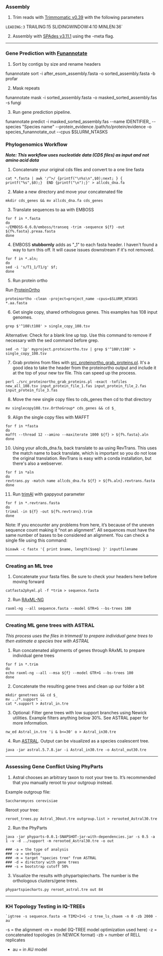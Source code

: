 ### **Assembly**

 1. Trim reads with [Trimmomatic v0.39](http://www.usadellab.org/cms/?page=trimmomatic) with the following parameters

`LEADING:3` TRAILING:15 SLIDINGWINDOW:4:10 MINLEN:36`

2. Assembly with [SPAdes v3.11.1](http://cab.spbu.ru/files/release3.11.1/) using the -meta flag.

__________________________________________________________________________

### **Gene Prediction with [Funannotate](https://funannotate.readthedocs.io/en/latest/)**

1. Sort by contigs by size and rename headers 

funannotate sort -i after_esom_assembly.fasta -o sorted_assembly.fasta -b profar

2. Mask repeats 

funannotate mask -i sorted_assembly.fasta -o masked_sorted_assembly.fas -s fungi

3.  Run gene prediction pipeline.

funannotate predict -i masked_sorted_assembly.fas --name IDENTIFIER_ --species "Species name" --protein_evidence /path/to/protein/evidence -o species_funannotate_out --cpus $SLURM_NTASKS 

### Phylogenomics Workflow
_**Note: This workflow uses nucleotide data (CDS files) as input and not amino acid data**_

1. Concatenate your original cds files and convert to a one line fasta 

`cat *.fasta | awk '/^>/ {printf("\n%s\n",$0);next; } { printf("%s",$0);}  END {printf("\n");}' > allcds_dna.fa`

2. Make a new directory and move your concatenated file

`mkdir cds_genes && mv allcds_dna.fa cds_genes`

3. Translate sequences to aa with EMBOSS

```
for f in *.fasta
do
~/EMBOSS-6.6.0/emboss/transeq -trim -sequence ${f} -out ${f%.fasta}.preaa.fasta
done

```
4. EMBOSS **stubbornly** adds as "_1" to each fasta header. I haven't found a way to turn this off. It will cause issues downstream if it's not removed.

```
for f in *.aln;
do
sed -i 's/T1_1/T1/g' $f; 
done
```

5. Run protein ortho

Run [ProteinOrtho](http://www.bioinf.uni-leipzig.de/Software/proteinortho/)

`proteinortho -clean -project=project_name -cpus=$SLURM_NTASKS *.aa.fasta`


6. Get single copy, shared orthologous genes. This examples has 108 input genomes.

`grep $'^108\t108' > single_copy_108.tsv`

Alternative: Check for a blank line up top. Use this command to remove if necessary with the sed command before grep.

`sed -n '1p' myproject.proteinortho.tsv | grep $'^108\t108' > single_copy_108.tsv`

7. Grab proteins from files with [src_proteinortho_grab_proteins.pl](https://github.com/tinamelie/Geoglossomycetes-genomics-workflow/blob/master/src_proteinortho_grab_proteins.pl). It's a good idea to take the header from the proteinortho output and include it at the top of your new tsv file. This can speed up the process.

`perl ./src_proteinortho_grab_proteins.pl -exact -tofiles new_all_108.tsv input_protein_file_1.fas input_protein_file_2.fas input_protein_file_3.fas`

8. Move the new single copy files to cds_genes then cd to that directory

`mv singlecopy108.tsv.OrthoGroup* cds_genes && cd $_`

9. Align the single copy files with MAFFT

```
for f in *fasta
do
mafft --thread 12 --amino --maxiterate 1000 ${f} > ${f%.fasta}.aln
done

```

10. Using your allcds_dna.fa, back translate to aa using RevTrans. This uses the match name to back translate, which is important so you do not lose the original translation. RevTrans is easy with a conda installation, but there's also a webserver.

```
for f in *aln
do 
revtrans.py -match name allcds_dna.fa ${f} > ${f%.aln}.revtrans.fasta
done
```

11. Run [trimAl](http://trimal.cgenomics.org/) with gappyout parameter

```
for f in *.revtrans.fasta
do 
trimal -in ${f} -out ${f%.revtrans}.trim
done
```

Note: If you encounter any problems from here, it’s because of the uneven sequence count making it “not an alignment”. All sequences must have the same number of bases to be considered an alignment. You can check a single file using this command:

`bioawk -c fastx '{ print $name, length($seq) }' inputfilename`

________________________________________________________________

### **Creating an ML tree**

1. Concatenate your fasta files. Be sure to check your headers here before moving forward

`catfasta2phyml.pl -f *trim > sequence.fasta`

2. Run [RAxML-NG](https://github.com/amkozlov/raxml-ng)

`raxml-ng --all sequence.fasta --model GTR+G --bs-trees 100`

________________________________________________________________

### **Creating ML gene trees with ASTRAL**

_This process uses the files in trimmed/ to prepare individual gene trees to then estimate a species tree with ASTRAL_

1. Run concatenated alignments of genes through RAxML to prepare individual gene trees

```
for f in *.trim
do
echo raxml-ng --all --msa ${f} --model GTR+G --bs-trees 100
done
```

2. Concatenate the resulting gene trees and clean up our folder a bit

```
mkdir genetrees && cd $_
mv ../*.support .
cat *.support > Astral_in.tre
```

3. Optional: Filter gene trees with low support branches using Newick utilities. Example filters anything below 30%. See ASTRAL paper for more information.

`nw_ed Astral_in.tre 'i & b<=30' o > Astral_in30.tre`

4. Run [ASTRAL](https://github.com/smirarab/ASTRAL). Output can be visualized as a species coalescent tree.

`java -jar astral.5.7.8.jar -i Astral_in30.tre -o Astral_out30.tre`

________________________________________________________________

### **Assessing Gene Conflict Using PhyParts**

1. Astral chooses an arbitrary taxon to root your tree to. It’s recommended that you manually reroot to your outgroup instead.

Example outgroup file:

`Saccharomyces cerevisiae`

Reroot your tree: 

`reroot_trees.py Astral_30out.tre outgroup.list > rerooted_Astral30.tre`

2. Run the PhyParts

```
java -jar phyparts-0.0.1-SNAPSHOT-jar-with-dependencies.jar -s 0.5 -a 1 -v -d ../support -m rerooted_Astral30.tre -o out

### -a = the type of analysis
### -v = verbose
### -m = target "species tree" from ASTRAL
### -d = directory with gene trees
### -s = bootstrap cutoff 50%
```

3. Visualize the results with phypartspiecharts. The number is the orthologous clusters/gene trees.

`phypartspiecharts.py reroot_astral.tre out 84`

________________________________________________________________

### **KH Topology Testing in IQ-TREEs**
```
`iqtree -s sequence.fasta -m TIM2+I+G -z tree_ls_chaem -n 0 -zb 2000 -au`

```
 -s = the alignment
 -m = model (IQ-TREE model optimization used here)
 -z = concatenated topologies (in NEWICK format)
 -zb = number of RELL replicates
 - au = in AU model
  ```

